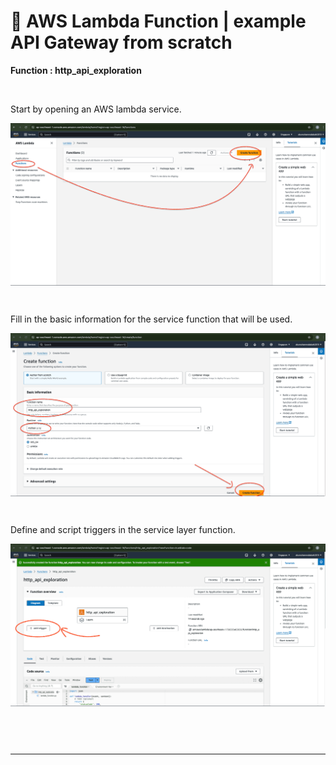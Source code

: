 # &#x1F6A9; AWS Lambda Function | example API Gateway from scratch
**Function : http_api_exploration**

&nbsp;

Start by opening an AWS lambda service.
<div align="center">
    <img src="./gambar-petunjuk/ss_001_aws_lambda_function.png" alt="ss_001_aws_lambda_function" style="display: block; margin: 0 auto;">
</div> 

&nbsp;

Fill in the basic information for the service function that will be used.
<div align="center">
    <img src="./gambar-petunjuk/ss_002_aws_lambda_create_from_scratch.png" alt="ss_002_aws_lambda_create_from_scratch" style="display: block; margin: 0 auto;">
</div> 

&nbsp;

Define and script triggers in the service layer function.
<div align="center">
    <img src="./gambar-petunjuk/ss_003_aws_lambda_function_http_api_exploration.png" alt="ss_003_aws_lambda_function_http_api_exploration" style="display: block; margin: 0 auto;">
</div> 

&nbsp;

&nbsp;

---

&nbsp;